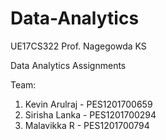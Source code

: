 # Data-Analytics

UE17CS322
Prof. Nagegowda KS

Data Analytics Assignments

Team:
1) Kevin Arulraj - PES1201700659
2) Sirisha Lanka - PES1201700294
3) Malavikka R - PES1201700794
